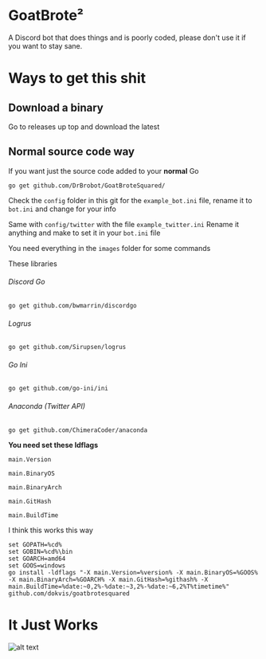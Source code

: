 # GoatBrote²

A Discord bot that does things and is poorly coded, please don't use it if you want to stay sane.

# Ways to get this shit

## Download a binary

Go to releases up top and download the latest

## Normal source code way

If you want just the source code added to your **normal** Go

`go get github.com/DrBrobot/GoatBroteSquared/`

Check the `config` folder in this git for the `example_bot.ini` file, rename it to `bot.ini` and change for your info

Same with `config/twitter` with the file `example_twitter.ini` Rename it anything and make to set it in your `bot.ini` file

You need everything in the `images` folder for some commands

These libraries

###### Discord Go
`go get github.com/bwmarrin/discordgo`

###### Logrus
`go get github.com/Sirupsen/logrus`

###### Go Ini
`go get github.com/go-ini/ini`

###### Anaconda (Twitter API)
`go get github.com/ChimeraCoder/anaconda`

**You need set these ldflags**

`main.Version`

`main.BinaryOS`

`main.BinaryArch`

`main.GitHash`

`main.BuildTime`

I think this works this way

```batch
set GOPATH=%cd%
set GOBIN=%cd%\bin
set GOARCH=amd64
set GOOS=windows
go install -ldflags "-X main.Version=%version% -X main.BinaryOS=%GOOS% -X main.BinaryArch=%GOARCH% -X main.GitHash=%githash% -X main.BuildTime=%date:~0,2%-%date:~3,2%-%date:~6,2%T%timetime%" github.com/dokvis/goatbrotesquared
```
# It Just Works

![alt text][ToddHoward]

[ToddHoward]: https://upload.wikimedia.org/wikipedia/commons/thumb/5/59/ToddHoward2010sm.jpg/220px-ToddHoward2010sm.jpg "Todd 'Godd' Howard"

